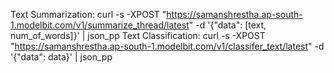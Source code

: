 Text Summarization: curl -s -XPOST "https://samanshrestha.ap-south-1.modelbit.com/v1/summarize_thread/latest" -d '{"data": [text, num_of_words]}' | json_pp
Text Classification: curl -s -XPOST "https://samanshrestha.ap-south-1.modelbit.com/v1/classifer_text/latest" -d '{"data": data}' | json_pp
